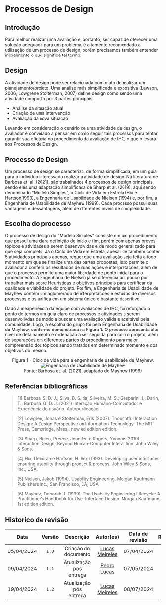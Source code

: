 # Processos de Design

## Introdução

Para melhor realizar uma avaliação e, portanto, ser capaz de oferecer uma solução adequada para um problema, é altamente recomendado a utilização de um processo de design, porém precisamos também entender inicialmente o que significa tal termo.

## Design

A atividade de design pode ser relacionada com o ato de realizar um planejamento/projeto. Uma análise mais simplificada e expositiva (Lawson, 2006; Lowgrene Stolterman, 2007) define design como sendo uma atividade composta por 3 partes principais: 

  - Análise da situação atual
  - Criação de uma intervenção
  - Avaliação da nova situação

Levando em consideração o cenário de uma atividade de design, o avaliador é convidado a pensar em como seguir tais processos para tentar garantir sua eficácia no procedimento da avaliação de IHC, o que o levará aos Processos de Design.

## Processo de Design

Um processo de design se caracteriza, de forma simplificada, em um guia para o indivíduo interessado realizar a atividade de design. Na literatura de Barbosa et. al. (2021), são trabalhados 4 processos de design principais, sendo eles uma adaptação simplificada de Sharp et al. (2019), aqui sendo denominado "Modelo Simples", o Ciclo de Vida em Estrela (Hix e Hartson,1993), a Engenharia de Usabilidade de Nielsen (1994) e, por fim, a Engenharia de Usabilidade de Mayhew (1999). Cada processo possui suas vantagens e desvantagens, além de diferentes níveis de complexidade.

## Escolha do processo

O processo de design do "Modelo Simples" consiste em um procedimento que possui uma clara definição de início e fim, porém com apenas breves tópicos e atividades a serem desenvolvidas e de modo generalizado para que seja completo. Já o Ciclo de Vida em Estrela, apesar de também conter 5 atividades principais apenas, requer que uma avaliação seja feita a todo momento em que se finalize uma das partes propostas, isso permite o avaliador a conferir os resultados de suas ações e interpretações, além de que o processo permite uma maior liberdade de ponto inicial para o procedimento. A Engenharia de Nielsen já se diferencia um pouco por trabalhar mais sobre Heurísticas e objetivos principais para certificar da qualidade e viabilidade do projeto. Por fim, a Engenharia de Usabilidade de Mayhew contém um aglomerado de interpretações e estudos de diversos processos e os unifica em um sistema único e bastante descritivo.

Dado a inexperiência da equipe com avaliações de IHC, foi reforçado o ponto de termos um guia claro de processos e atividades a serem desenvolivdas de modo a buscar uma avaliação válida e aceitável pela comunidade. Logo, a escolha do grupo foi pela Engenharia de Usabilidade de Mayhew, conforme demonstrada na Figura 1. O processo apresenta alto nível de detalhamento e ordenação a ser seguida para com o projeto, além de separações em diferentes partes do procedimento para maior compreensão dos tópicos sendo tratados em determinado momento e dos objetivos do mesmo.

<div style="text-align:center;">
  <p style="text-align:center;">Figura 1 - Ciclo de vida para a engenharia de usabilidade de Mayhew. <br>
  <img src="https://raw.githubusercontent.com/Interacao-Humano-Computador/2024.1-Prefeitura-Lagoa-da-Prata/main/docs/assets/images/diagrama_mayhew.png" alt="Engenharia de Usabilidade de Mayhew"> <br>
  Fonte: Barbosa et. al. (2021), adaptado de Mayhew (1999)
  </p>
</div>

## Referências bibliográficas


> [1] Barbosa, S. D. J.; Silva, B. S. da; Silveira, M. S.; Gasparini, I.; Darin, T.; Barbosa, G. D. J. (2021) Interação Humano-Computador e Experiência do usuário. Autopublicação.

> [2] Lowgren, Jonas e Stolterman, Erik (2007). Thoughtful Interaction Design: A Design Perspective on Information Technology. The MIT Press, Cambridge, Mass., new ed edition edition.

> [3] Sharp, Helen, Preece, Jennifer, e Rogers, Yvonne (2019). Interaction Design: Beyond Human-Computer Interaction. John Wiley & Sons.

> [4] Hix, Deborah e Hartson, H. Rex (1993). Developing user interfaces: ensuring usability through product &amp; process. John Wiley & Sons, Inc., USA.

> [5] Nielsen, Jakob (1994). Usability Engineering. Morgan Kaufmann Publishers Inc., San Francisco, CA, USA

> [6] Mayhew, Deborah J. (1999). The Usability Engineering Lifecycle: A Practitioner’s Handbook for User Interface Design. Morgan Kaufmann, 1st edition edition.

## Historico de revisão

|    Data    | Versão |        Descrição        |                  Autor(es)                   | Data de revisão |                 Revisor(es)                 |
| :--------: | :----: | :---------------------: | :------------------------------------------: | :-------------: | :-----------------------------------------: |
| 05/04/2024 | `1.0`  |  Criação do documento   | [Lucas Meireles](https://github.com/Katuner) |   07/04/2024    | [Lucas Heler](https://github.com/Akaeboshi) |
| 09/04/2024 | `1.1`  | Atualização pós entrega | [Pedro Lucas](https://github.com/lucasdray)  |   07/05/2024    | [Lucas Meireles](https://github.com/Katuner)|
| 19/04/2024 | `1.2`  | Atualização pós entrega | [Lucas Meireles](https://github.com/Katuner) |   08/07/2024              |     [Joyce Dionizio](https://github.com/jdm)                                         |
